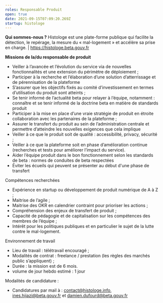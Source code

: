 ```yaml
---
roles: Responsable Produit
open: true
date: 2021-09-15T07:09:20.269Z
startup: histologe
---
```

**Qui sommes-nous ?**
Histologe est une plate-forme publique qui facilite la détection, le repérage, la mesure du « mal-logement » et accélère sa prise en charge.   | https://histologe.beta.gouv.fr 

**Missions de la/du responsable de produit** 

* Veiller à l’avancée et l’évolution du service via de nouvelles fonctionnalités et une extension du périmètre de déploiement ;
* Participer à la recherche et l’élaboration d’une solution d’atterrissage et de pérennisation de la plateforme 
* S’assurer que les objectifs fixés au comité d’investissement en termes d’utilisation du produit sont atteints ;
* Se tenir informé de l’actualité beta pour relayer à l’équipe, notamment : connaître et se tenir informé de la doctrine beta en matière de standards produit
* Participer à la mise en place d’une vraie stratégie de produit en étroite collaboration avec les partenaires de la plateforme ;
* Assurer le transfert du produit au sein de l’administration centrale et permettre d’atteindre les nouvelles exigences que cela implique
* Veiller à ce que le produit soit de qualité : accessibilité, privacy, sécurité ;
* Veiller à ce que la plateforme soit en phase d’amélioration continue (recherches et tests pour améliorer l’impact du service).
* Aider l’équipe produit dans le bon fonctionnement selon les standards de beta : normes de conduites de beta respectées
* Éviter les écueils qui peuvent se présenter au début d'une phase de transfert

Compétences recherchées

* Expérience en startup ou développement de produit numérique de A à Z ;
* Maitrise de l’agile ; 	
* Maitrise des OKR en calendrier contraint pour prioriser les actions ; 
* Compréhension des enjeux de transfert de produit ; 
* Capacité de pédagogie et de capitalisation sur les compétences des membres de l’équipe ; 
* Intérêt pour les politiques publiques et en particulier le sujet de la lutte contre le mal-logement.

Environnement de travail

* Lieu de travail : télétravail encouragé ; 	
* Modalités de contrat : freelance / prestation (les règles des marchés public s’appliquent) ; 	
* Durée : la mission est de 6 mois.
* volume de jour hebdo estimé : 1 jour 

Modalités de candidature :

* Candidatures par mail à : contact@histologe.info, ines.hijazi@beta.gouv.fr et damien.dufourd@beta.gouv.fr
